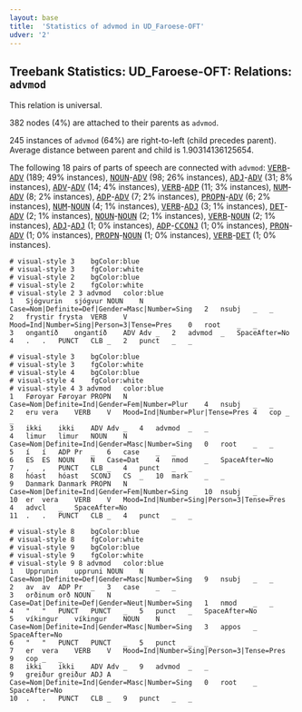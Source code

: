 ```yaml
---
layout: base
title:  'Statistics of advmod in UD_Faroese-OFT'
udver: '2'
---
```


## Treebank Statistics: UD_Faroese-OFT: Relations: `advmod`

This relation is universal.

382 nodes (4%) are attached to their parents as `advmod`.

245 instances of `advmod` (64%) are right-to-left (child precedes parent).
Average distance between parent and child is 1.90314136125654.

The following 18 pairs of parts of speech are connected with `advmod`: <tt><a href="fo_oft-pos-VERB.html">VERB</a></tt>-<tt><a href="fo_oft-pos-ADV.html">ADV</a></tt> (189; 49% instances), <tt><a href="fo_oft-pos-NOUN.html">NOUN</a></tt>-<tt><a href="fo_oft-pos-ADV.html">ADV</a></tt> (98; 26% instances), <tt><a href="fo_oft-pos-ADJ.html">ADJ</a></tt>-<tt><a href="fo_oft-pos-ADV.html">ADV</a></tt> (31; 8% instances), <tt><a href="fo_oft-pos-ADV.html">ADV</a></tt>-<tt><a href="fo_oft-pos-ADV.html">ADV</a></tt> (14; 4% instances), <tt><a href="fo_oft-pos-VERB.html">VERB</a></tt>-<tt><a href="fo_oft-pos-ADP.html">ADP</a></tt> (11; 3% instances), <tt><a href="fo_oft-pos-NUM.html">NUM</a></tt>-<tt><a href="fo_oft-pos-ADV.html">ADV</a></tt> (8; 2% instances), <tt><a href="fo_oft-pos-ADP.html">ADP</a></tt>-<tt><a href="fo_oft-pos-ADV.html">ADV</a></tt> (7; 2% instances), <tt><a href="fo_oft-pos-PROPN.html">PROPN</a></tt>-<tt><a href="fo_oft-pos-ADV.html">ADV</a></tt> (6; 2% instances), <tt><a href="fo_oft-pos-NUM.html">NUM</a></tt>-<tt><a href="fo_oft-pos-NOUN.html">NOUN</a></tt> (4; 1% instances), <tt><a href="fo_oft-pos-VERB.html">VERB</a></tt>-<tt><a href="fo_oft-pos-ADJ.html">ADJ</a></tt> (3; 1% instances), <tt><a href="fo_oft-pos-DET.html">DET</a></tt>-<tt><a href="fo_oft-pos-ADV.html">ADV</a></tt> (2; 1% instances), <tt><a href="fo_oft-pos-NOUN.html">NOUN</a></tt>-<tt><a href="fo_oft-pos-NOUN.html">NOUN</a></tt> (2; 1% instances), <tt><a href="fo_oft-pos-VERB.html">VERB</a></tt>-<tt><a href="fo_oft-pos-NOUN.html">NOUN</a></tt> (2; 1% instances), <tt><a href="fo_oft-pos-ADJ.html">ADJ</a></tt>-<tt><a href="fo_oft-pos-ADJ.html">ADJ</a></tt> (1; 0% instances), <tt><a href="fo_oft-pos-ADP.html">ADP</a></tt>-<tt><a href="fo_oft-pos-CCONJ.html">CCONJ</a></tt> (1; 0% instances), <tt><a href="fo_oft-pos-PRON.html">PRON</a></tt>-<tt><a href="fo_oft-pos-ADV.html">ADV</a></tt> (1; 0% instances), <tt><a href="fo_oft-pos-PROPN.html">PROPN</a></tt>-<tt><a href="fo_oft-pos-NOUN.html">NOUN</a></tt> (1; 0% instances), <tt><a href="fo_oft-pos-VERB.html">VERB</a></tt>-<tt><a href="fo_oft-pos-DET.html">DET</a></tt> (1; 0% instances).


~~~ conllu
# visual-style 3	bgColor:blue
# visual-style 3	fgColor:white
# visual-style 2	bgColor:blue
# visual-style 2	fgColor:white
# visual-style 2 3 advmod	color:blue
1	Sjógvurin	sjógvur	NOUN	N	Case=Nom|Definite=Def|Gender=Masc|Number=Sing	2	nsubj	_	_
2	frystir	frysta	VERB	V	Mood=Ind|Number=Sing|Person=3|Tense=Pres	0	root	_	_
3	ongantíð	ongantíð	ADV	Adv	_	2	advmod	_	SpaceAfter=No
4	.	.	PUNCT	CLB	_	2	punct	_	_

~~~


~~~ conllu
# visual-style 3	bgColor:blue
# visual-style 3	fgColor:white
# visual-style 4	bgColor:blue
# visual-style 4	fgColor:white
# visual-style 4 3 advmod	color:blue
1	Føroyar	Føroyar	PROPN	N	Case=Nom|Definite=Ind|Gender=Fem|Number=Plur	4	nsubj	_	_
2	eru	vera	VERB	V	Mood=Ind|Number=Plur|Tense=Pres	4	cop	_	_
3	ikki	ikki	ADV	Adv	_	4	advmod	_	_
4	limur	limur	NOUN	N	Case=Nom|Definite=Ind|Gender=Masc|Number=Sing	0	root	_	_
5	í	í	ADP	Pr	_	6	case	_	_
6	ES	ES	NOUN	N	Case=Dat	4	nmod	_	SpaceAfter=No
7	,	,	PUNCT	CLB	_	4	punct	_	_
8	hóast	hóast	SCONJ	CS	_	10	mark	_	_
9	Danmark	Danmark	PROPN	N	Case=Nom|Definite=Ind|Gender=Fem|Number=Sing	10	nsubj	_	_
10	er	vera	VERB	V	Mood=Ind|Number=Sing|Person=3|Tense=Pres	4	advcl	_	SpaceAfter=No
11	.	.	PUNCT	CLB	_	4	punct	_	_

~~~


~~~ conllu
# visual-style 8	bgColor:blue
# visual-style 8	fgColor:white
# visual-style 9	bgColor:blue
# visual-style 9	fgColor:white
# visual-style 9 8 advmod	color:blue
1	Upprunin	uppruni	NOUN	N	Case=Nom|Definite=Def|Gender=Masc|Number=Sing	9	nsubj	_	_
2	av	av	ADP	Pr	_	3	case	_	_
3	orðinum	orð	NOUN	N	Case=Dat|Definite=Def|Gender=Neut|Number=Sing	1	nmod	_	_
4	"	"	PUNCT	PUNCT	_	5	punct	_	SpaceAfter=No
5	víkingur	víkingur	NOUN	N	Case=Nom|Definite=Ind|Gender=Masc|Number=Sing	3	appos	_	SpaceAfter=No
6	"	"	PUNCT	PUNCT	_	5	punct	_	_
7	er	vera	VERB	V	Mood=Ind|Number=Sing|Person=3|Tense=Pres	9	cop	_	_
8	ikki	ikki	ADV	Adv	_	9	advmod	_	_
9	greiður	greiður	ADJ	A	Case=Nom|Definite=Ind|Gender=Masc|Number=Sing	0	root	_	SpaceAfter=No
10	.	.	PUNCT	CLB	_	9	punct	_	_

~~~


